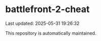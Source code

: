# battlefront-2-cheat

Last updated: 2025-05-31 19:26:32

This repository is automatically maintained.
